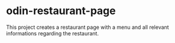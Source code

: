 # odin-restaurant-page

This project creates a restaurant page with a menu and all relevant informations regarding the restaurant.
